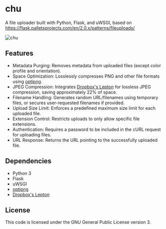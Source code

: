 # chu

A file uploader built with Python, Flask, and uWSGI, based on https://flask.palletsprojects.com/en/2.0.x/patterns/fileuploads/

![chu](https://user-images.githubusercontent.com/6399341/232255763-de4010c9-93fb-4cb4-bc7d-973c4fce2ed5.png)

## Features
- Metadata Purging: Removes metadata from uploaded files (except color profile and orientation).
- Space Optimization: Losslessly compresses PNG and other file formats using [optipng](http://optipng.sourceforge.net/).
- JPEG Compression: Integrates [Dropbox's Lepton](https://github.com/dropbox/lepton) for lossless JPEG compression, saving approximately 22% of space.
- Filename Handling: Generates random URL/filenames using temporary files, or secures user-requested filenames if provided.
- Upload Size Limit: Enforces a predefined maximum size limit for each uploaded file.
- Extension Control: Restricts uploads to only allow specific file extensions.
- Authentication: Requires a password to be included in the cURL request for uploading files.
- URL Response: Returns the URL pointing to the successfully uploaded file.

## Dependencies

- Python 3
- Flask
- uWSGI
- [optipng](https://optipng.sourceforge.net/)
- [Dropbox's Lepton](https://github.com/dropbox/lepton)

## License

This code is licensed under the GNU General Public License version 3.
